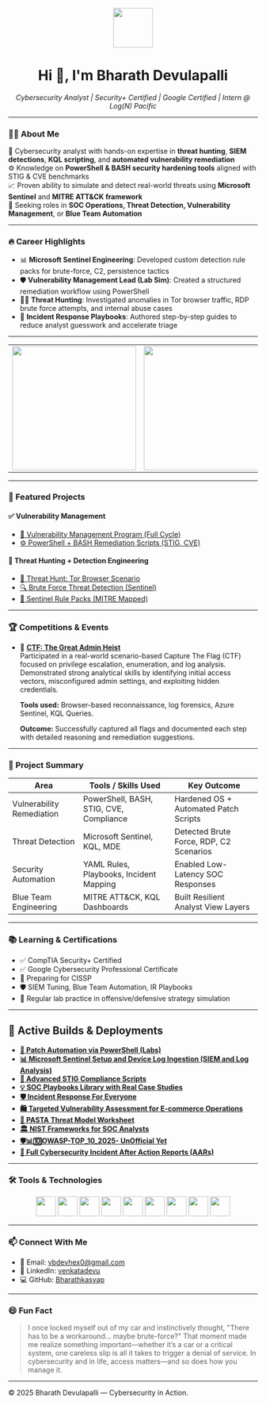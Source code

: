 <!-- Profile Header -->
<p align="center">
  <img src="https://media1.giphy.com/media/v1.Y2lkPTc5MGI3NjExczUyNW9pNmg5N241YXB0eXR2b25jOHFmbTNqZmRsM3dqemJmdWJkZSZlcD12MV9pbnRlcm5hbF9naWZfYnlfaWQmY3Q9Zw/77rvjVcaJr1BgKSXtR/giphy.gif" width="80" />
</p>

<h1 align="center">Hi 👋, I'm Bharath Devulapalli</h1>
<p align="center"><em>Cybersecurity Analyst | Security+ Certified | Google Certified | Intern @ Log(N) Pacific</em></p>

---

### 👨‍💻 About Me

🔐 Cybersecurity analyst with hands-on expertise in **threat hunting**, **SIEM detections**, **KQL scripting**, and **automated vulnerability remediation**  
⚙️ Knowledge on **PowerShell & BASH security hardening tools** aligned with STIG & CVE benchmarks  
📈 Proven ability to simulate and detect real-world threats using **Microsoft Sentinel** and **MITRE ATT&CK framework**  
🎯 Seeking roles in **SOC Operations, Threat Detection, Vulnerability Management**, or **Blue Team Automation**

---

### 🔥 Career Highlights

- 📊 **Microsoft Sentinel Engineering**: Developed custom detection rule packs for brute-force, C2, persistence tactics  
- 🛡 **Vulnerability Management Lead (Lab Sim)**: Created a structured remediation workflow using PowerShell  
- 🕵️‍♂️ **Threat Hunting**: Investigated anomalies in Tor browser traffic, RDP brute force attempts, and internal abuse cases  
- 📘 **Incident Response Playbooks**: Authored step-by-step guides to reduce analyst guesswork and accelerate triage  

---
<!-- Hacker GIFs Row -->
<table>
  <tr>
    <td><img src="https://media0.giphy.com/media/v1.Y2lkPTc5MGI3NjExY2ZpaHc0aXNmMGt3dTB6d2RjaTQwczUzMzM0ZnRtc255bndueHJseSZlcD12MV9pbnRlcm5hbF9naWZfYnlfaWQmY3Q9Zw/j9YYHiYjVx8FFbN4D3/giphy.gif" width="250"></td>
    <td><img src="https://media2.giphy.com/media/v1.Y2lkPTc5MGI3NjExZ2R2cmdsYmd4dGZ3NTc4azBkNnI5eGsxZTU0cW40eTloeHBoa3dkdSZlcD12MV9pbnRlcm5hbF9naWZfYnlfaWQmY3Q9Zw/SWoSkN6DxTszqIKEqv/giphy.gif" width="300" height="250"></td>
    <td><img src="https://media1.giphy.com/media/v1.Y2lkPTc5MGI3NjExbmw2cXRoajljbGJ0eDh0dXo5czA0cm51Y244NnF2bWhqM3k0bGg4cCZlcD12MV9pbnRlcm5hbF9naWZfYnlfaWQmY3Q9Zw/4Ugztq4GmrBRna3zaB/giphy.gif" width="250" height="250"></td>
  </tr>
</table>

---

### 💼 Featured Projects

#### ✅ Vulnerability Management

- [🔐 Vulnerability Management Program (Full Cycle)](https://github.com/Bharathkasyap/vulnerability-management-program-Bharath)  
- [⚙️ PowerShell + BASH Remediation Scripts (STIG, CVE)](https://github.com/Bharathkasyap/PublicCodes/tree/main/automation)

#### 🚨 Threat Hunting + Detection Engineering

- [🧠 Threat Hunt: Tor Browser Scenario](https://github.com/Bharathkasyap/threat-hunting-scenario-tor-Bharath/tree/main)  
- [🔍 Brute Force Threat Detection (Sentinel)](https://docs.google.com/document/d/1pTs7Z5GbL9GhQa43Ip8C2GTPS3W67BZqoClsX-T0BRo/edit?tab=t.0)  
- [📏 Sentinel Rule Packs (MITRE Mapped)](https://github.com/Bharathkasyap/sentinel-detection-rules-Bharath/tree/main)

---

### 🏆 Competitions & Events

- 🧠 **[CTF: The Great Admin Heist](https://github.com/Bharathkasyap/The-Great-Admin-Heist-CTF/tree/main)**  
  Participated in a real-world scenario-based Capture The Flag (CTF) focused on privilege escalation, enumeration, and log analysis.  
  Demonstrated strong analytical skills by identifying initial access vectors, misconfigured admin settings, and exploiting hidden credentials.
  
  **Tools used:** Browser-based reconnaissance, log forensics, Azure Sentinel, KQL Queries.
  
  **Outcome:** Successfully captured all flags and documented each step with detailed reasoning and remediation suggestions.

---

### 🧩 Project Summary

| Area                      | Tools / Skills Used                                   | Key Outcome |
|---------------------------|-------------------------------------------------------|-------------|
| Vulnerability Remediation | PowerShell, BASH, STIG, CVE, Compliance               | Hardened OS + Automated Patch Scripts |
| Threat Detection          | Microsoft Sentinel, KQL, MDE                          | Detected Brute Force, RDP, C2 Scenarios |
| Security Automation       | YAML Rules, Playbooks, Incident Mapping               | Enabled Low-Latency SOC Responses |
| Blue Team Engineering     | MITRE ATT&CK, KQL Dashboards                          | Built Resilient Analyst View Layers |

---

### 📚 Learning & Certifications

- ✅ CompTIA Security+ Certified  
- ✅ Google Cybersecurity Professional Certificate  
- 🔐 Preparing for CISSP  
- 🛡 SIEM Tuning, Blue Team Automation, IR Playbooks  
- 🧠 Regular lab practice in offensive/defensive strategy simulation

---

## 🚀 Active Builds & Deployments

- **[🔄 Patch Automation via PowerShell (Labs)](https://github.com/Bharathkasyap/PublicCodes/tree/main/automation)** 
- **[📊 Microsoft Sentinel Setup and Device Log Ingestion (SIEM and Log Analysis)](https://github.com/Bharathkasyap/STIG_Implementation_Remediation_Validations)** 
- **[🔧 Advanced STIG Compliance Scripts](https://github.com/Bharathkasyap/STIG_Implementation_Remediation_Validations)**
- **[💡 SOC Playbooks Library with Real Case Studies](https://github.com/Bharathkasyap/STIG_Implementation_Remediation_Validations)**
- **[🛡️ Incident Response For Everyone](https://github.com/Bharathkasyap/Incident_Response_For_Everyone)**
- **[🛍️ Targeted Vulnerability Assessment for E-commerce Operations](https://github.com/Bharathkasyap/A_Targeted_Vulnerability_Assessment_for_E-commerce_Operations)**
- **[🧠 PASTA Threat Model Worksheet](https://github.com/Bharathkasyap/PASTA_Threat_Model_Worksheet)**
- **[🏛️ NIST Frameworks for SOC Analysts](https://github.com/Bharathkasyap/NIST_FrameWorks/tree/main)**
- **[🛡️📊🔟OWASP-TOP_10_2025- UnOfficial Yet](https://github.com/Bharathkasyap/OWASP-TOP_10_2025)**
- **[📄 Full Cybersecurity Incident After Action Reports (AARs)](https://github.com/Bharathkasyap/AAR_ReportStyles)**

---

### 🛠️ Tools & Technologies

<p align="center">
  <img src="https://cdn.jsdelivr.net/gh/devicons/devicon/icons/azure/azure-original.svg" width="40"/>
  <img src="https://cdn.jsdelivr.net/gh/devicons/devicon/icons/powershell/powershell-original.svg" width="40"/>
  <img src="https://cdn.jsdelivr.net/gh/devicons/devicon/icons/python/python-original.svg" width="40"/>
  <img src="https://cdn.jsdelivr.net/gh/devicons/devicon/icons/bash/bash-original.svg" width="40"/>
  <img src="https://cdn.jsdelivr.net/gh/devicons/devicon/icons/linux/linux-original.svg" width="40"/>
  <img src="https://cdn.jsdelivr.net/gh/devicons/devicon/icons/docker/docker-original.svg" width="40"/>
  <img src="https://cdn.jsdelivr.net/gh/devicons/devicon/icons/oracle/oracle-original.svg" width="40"/>
  <img src="https://cdn.jsdelivr.net/gh/devicons/devicon/icons/git/git-original.svg" width="40"/>
  <img src="https://cdn.jsdelivr.net/gh/devicons/devicon/icons/mysql/mysql-original.svg" width="40"/>
</p>

---

### 📫 Connect With Me

- 📧 Email: [vbdevhex0@gmail.com](mailto:vbdevhex0@gmail.com)  
- 💼 LinkedIn: [venkatadevu](https://www.linkedin.com/in/venkatadevu/)  
- 💻 GitHub: [Bharathkasyap](https://github.com/Bharathkasyap)  

---

### 😄 Fun Fact

> I once locked myself out of my car and instinctively thought, "There has to be a workaround… maybe brute-force?" That moment made me realize something important—whether it’s a car or a critical system, one careless slip is all it takes to trigger a denial of service. In cybersecurity and in life, access matters—and so does how you manage it.

---

© 2025 Bharath Devulapalli — Cybersecurity in Action.

